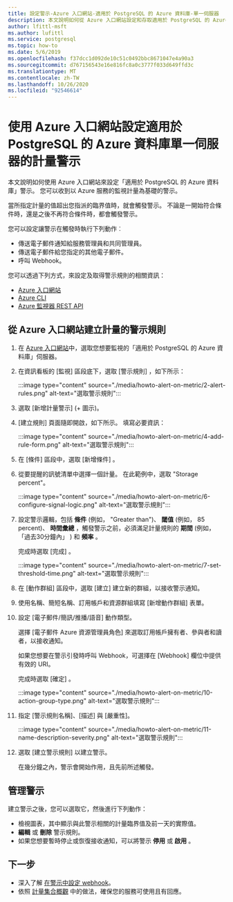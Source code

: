 ```yaml
---
title: 設定警示-Azure 入口網站-適用於 PostgreSQL 的 Azure 資料庫-單一伺服器
description: 本文說明如何從 Azure 入口網站設定和存取適用於 PostgreSQL 的 Azure 資料庫單一伺服器的計量警示。
author: lfittl-msft
ms.author: lufittl
ms.service: postgresql
ms.topic: how-to
ms.date: 5/6/2019
ms.openlocfilehash: f37dcc1d092de10c51c0492bbc8671047e4a90a3
ms.sourcegitcommit: d767156543e16e816fc8a0c3777f033d649ffd3c
ms.translationtype: MT
ms.contentlocale: zh-TW
ms.lasthandoff: 10/26/2020
ms.locfileid: "92546614"
---
```

# <a name="use-the-azure-portal-to-set-up-alerts-on-metrics-for-azure-database-for-postgresql---single-server"></a>使用 Azure 入口網站設定適用於 PostgreSQL 的 Azure 資料庫單一伺服器的計量警示

本文說明如何使用 Azure 入口網站來設定「適用於 PostgreSQL 的 Azure 資料庫」警示。 您可以收到以 Azure 服務的監視計量為基礎的警示。

當所指定計量的值超出您指派的臨界值時，就會觸發警示。 不論是一開始符合條件時，還是之後不再符合條件時，都會觸發警示。 

您可以設定讓警示在觸發時執行下列動作︰
* 傳送電子郵件通知給服務管理員和共同管理員。
* 傳送電子郵件給您指定的其他電子郵件。
* 呼叫 Webhook。

您可以透過下列方式，來設定及取得警示規則的相關資訊：
* [Azure 入口網站](../azure-monitor/platform/alerts-metric.md#create-with-azure-portal)
* [Azure CLI](../azure-monitor/platform/alerts-metric.md#with-azure-cli)
* [Azure 監視器 REST API](/rest/api/monitor/metricalerts)

## <a name="create-an-alert-rule-on-a-metric-from-the-azure-portal"></a>從 Azure 入口網站建立計量的警示規則
1. 在 [Azure 入口網站](https://portal.azure.com/)中，選取您想要監視的「適用於 PostgreSQL 的 Azure 資料庫」伺服器。

2. 在資訊看板的 [監視]  區段底下，選取 [警示規則]  ，如下所示：

   :::image type="content" source="./media/howto-alert-on-metric/2-alert-rules.png" alt-text="選取警示規則":::

3. 選取 [新增計量警示]  (+ 圖示)。

4. [建立規則]  頁面隨即開啟，如下所示。 填寫必要資訊：

   :::image type="content" source="./media/howto-alert-on-metric/4-add-rule-form.png" alt-text="選取警示規則":::

5. 在 [條件]  區段中，選取 [新增條件]  。

6. 從要提醒的訊號清單中選擇一個計量。 在此範例中，選取 "Storage percent"。
   
   :::image type="content" source="./media/howto-alert-on-metric/6-configure-signal-logic.png" alt-text="選取警示規則":::

7. 設定警示邏輯，包括 **條件** (例如， "Greater than")、 **閾值** (例如， 85 percent)、 **時間彙總** ，觸發警示之前，必須滿足計量規則的 **期間** (例如， 「過去30分鐘內」 ) 和 **頻率** 。
   
   完成時選取 [完成]  。

   :::image type="content" source="./media/howto-alert-on-metric/7-set-threshold-time.png" alt-text="選取警示規則":::

8. 在 [動作群組]  區段中，選取 [建立]  建立新的群組，以接收警示通知。

9. 使用名稱、簡短名稱、訂用帳戶和資源群組填寫 [新增動作群組] 表單。

10. 設定 [電子郵件/簡訊/推播/語音]  動作類型。
    
    選擇 [電子郵件 Azure 資源管理員角色] 來選取訂用帳戶擁有者、參與者和讀者，以接收通知。
   
    如果您想要在警示引發時呼叫 Webhook，可選擇在 [Webhook]  欄位中提供有效的 URI。

    完成時選取 [確定]  。

    :::image type="content" source="./media/howto-alert-on-metric/10-action-group-type.png" alt-text="選取警示規則":::

11. 指定 [警示規則名稱]、[描述] 與 [嚴重性]。

    :::image type="content" source="./media/howto-alert-on-metric/11-name-description-severity.png" alt-text="選取警示規則"::: 

12. 選取 [建立警示規則]  以建立警示。

    在幾分鐘之內，警示會開始作用，且先前所述觸發。

## <a name="manage-your-alerts"></a>管理警示
建立警示之後，您可以選取它，然後進行下列動作：

* 檢視圖表，其中顯示與此警示相關的計量臨界值及前一天的實際值。
* **編輯** 或 **刪除** 警示規則。
* 如果您想要暫時停止或恢復接收通知，可以將警示 **停用** 或 **啟用** 。

## <a name="next-steps"></a>下一步
* 深入了解 [在警示中設定 webhook](../azure-monitor/platform/alerts-webhooks.md)。
* 依照 [計量集合概觀](../azure-monitor/platform/data-platform.md) 中的做法，確保您的服務可使用且有回應。